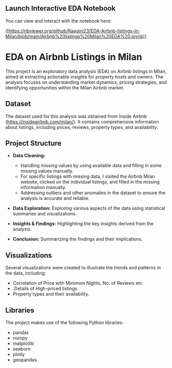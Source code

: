 ## Launch Interactive EDA Notebook

You can view and interact with the notebook here:

([https://nbviewer.org/github/Raagini23/EDA-Airbnb-listings-in-Milan/blob/main/Airbnb%20listings%20Milan%20EDA%20.ipynb)]

# EDA on Airbnb Listings in Milan

This project is an exploratory data analysis (EDA) on Airbnb listings in Milan, aimed at extracting actionable insights for property hosts and owners. The analysis focuses on understanding market dynamics, pricing strategies, and identifying opportunities within the Milan Airbnb market.

## Dataset

The dataset used for this analysis was obtained from Inside Airbnb (https://insideairbnb.com/milan/). It contains comprehensive information about listings, including prices, reviews, property types, and availability.

## Project Structure

- **Data Cleaning:**
  - Handling missing values by using available data and filling in some missing values manually.
  - For specific listings with missing data, I visited the Airbnb Milan website, clicked on the individual listings, and filled in the missing information manually.
  - Addressing outliers and other anomalies in the dataset to ensure the analysis is accurate and reliable.

    
- **Data Exploration:** Exploring various aspects of the data using statistical summaries and visualizations.

  
- **Insights & Findings:** Highlighting the key insights derived from the analysis.

  
- **Conclusion:** Summarizing the findings and their implications.


## Visualizations

Several visualizations were created to illustrate the trends and patterns in the data, including:
- Correlation of Price with Minimum Nights, No. of Reviews etc
- .Details of High-priced listings
- Property types and their availability.

## Libraries

The project makes use of the following Python libraries:
- pandas
- numpy
- matplotlib
- seaborn
- plotly
- geopandas
